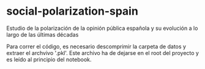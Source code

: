 # social-polarization-spain
Estudio de la polarización de la opinión pública española y su evolución a lo largo de las últimas décadas

Para correr el código, es necesario descomprimir la carpeta de datos y extraer el archvivo '.pkl'.
Este archivo ha de dejarse en el root del proyecto y es leído al principio del notebook.


